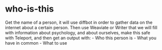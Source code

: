 # who-is-this
Get the name of a person, it will use diffbot in order to gather data on the internet about a certain person. Then use Weaviate or Writer that we will fill with information about psychology, and about ourselves, make this safe with Teleport, and then get an output with:  - Who this person is - What you have in common - What to use
